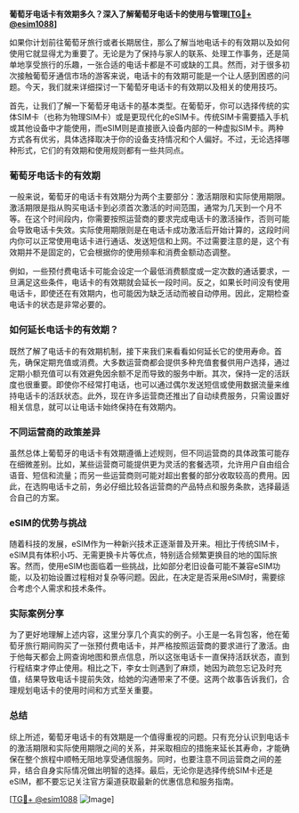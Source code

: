 **葡萄牙电话卡有效期多久？深入了解葡萄牙电话卡的使用与管理[[TG💪+ @esim1088](https://t.me/s/esim1088)]**

如果你计划前往葡萄牙旅行或者长期居住，那么了解当地电话卡的有效期以及如何使用它就显得尤为重要了。无论是为了保持与家人的联系、处理工作事务，还是简单地享受旅行的乐趣，一张合适的电话卡都是不可或缺的工具。然而，对于很多初次接触葡萄牙通信市场的游客来说，电话卡的有效期可能是一个让人感到困惑的问题。今天，我们就来详细探讨一下葡萄牙电话卡的有效期以及相关的使用技巧。

首先，让我们了解一下葡萄牙电话卡的基本类型。在葡萄牙，你可以选择传统的实体SIM卡（也称为物理SIM卡）或是更现代化的eSIM卡。传统SIM卡需要插入手机或其他设备中才能使用，而eSIM则是直接嵌入设备内部的一种虚拟SIM卡。两种方式各有优劣，具体选择取决于你的设备支持情况和个人偏好。不过，无论选择哪种形式，它们的有效期和使用规则都有一些共同点。

### 葡萄牙电话卡的有效期

一般来说，葡萄牙的电话卡有效期分为两个主要部分：激活期限和实际使用期限。激活期限是指从购买电话卡到必须首次激活的时间范围，通常为几天到一个月不等。在这个时间段内，你需要按照运营商的要求完成电话卡的激活操作，否则可能会导致电话卡失效。实际使用期限则是在电话卡成功激活后开始计算的，这段时间内你可以正常使用电话卡进行通话、发送短信和上网。不过需要注意的是，这个有效期并不是固定的，它会根据你的使用频率和消费金额动态调整。

例如，一些预付费电话卡可能会设定一个最低消费额度或一定次数的通话要求，一旦满足这些条件，电话卡的有效期就会延长一段时间。反之，如果长时间没有使用电话卡，即使还在有效期内，也可能因为缺乏活动而被自动停用。因此，定期检查电话卡的状态是非常必要的。

### 如何延长电话卡的有效期？

既然了解了电话卡的有效期机制，接下来我们来看看如何延长它的使用寿命。首先，确保定期充值或消费。大多数运营商都会提供多种充值套餐供用户选择，通过定期小额充值可以有效避免因余额不足而导致的服务中断。其次，保持一定的活跃度也很重要。即使你不经常打电话，也可以通过偶尔发送短信或使用数据流量来维持电话卡的活跃状态。此外，现在许多运营商还推出了自动续费服务，只需设置好相关信息，就可以让电话卡始终保持在有效期内。

### 不同运营商的政策差异

虽然总体上葡萄牙的电话卡有效期遵循上述规则，但不同运营商的具体政策可能存在细微差别。比如，某些运营商可能提供更为灵活的套餐选项，允许用户自由组合语音、短信和流量；而另一些运营商则可能对超出套餐的部分收取较高的费用。因此，在选购电话卡之前，务必仔细比较各运营商的产品特点和服务条款，选择最适合自己的方案。

### eSIM的优势与挑战

随着科技的发展，eSIM作为一种新兴技术正逐渐普及开来。相比于传统SIM卡，eSIM具有体积小巧、无需更换卡片等优点，特别适合频繁更换目的地的国际旅客。然而，使用eSIM也面临着一些挑战，比如部分老旧设备可能不兼容eSIM功能，以及初始设置过程相对复杂等问题。因此，在决定是否采用eSIM时，需要综合考虑个人需求和技术条件。

### 实际案例分享

为了更好地理解上述内容，这里分享几个真实的例子。小王是一名背包客，他在葡萄牙旅行期间购买了一张预付费电话卡，并严格按照运营商的要求进行了激活。由于他每天都会上网查询地图和景点信息，所以这张电话卡一直保持活跃状态，直到行程结束才停止使用。相比之下，李女士则遇到了麻烦，她因为疏忽忘记及时充值，结果导致电话卡提前失效，给她的沟通带来了不便。这两个故事告诉我们，合理规划电话卡的使用时间和方式至关重要。

### 总结

综上所述，葡萄牙电话卡的有效期是一个值得重视的问题。只有充分认识到电话卡的激活期限和实际使用期限之间的关系，并采取相应的措施来延长其寿命，才能确保在整个旅程中顺畅无阻地享受通信服务。同时，也要注意不同运营商之间的差异，结合自身实际情况做出明智的选择。最后，无论你是选择传统SIM卡还是eSIM，都不要忘记关注官方渠道获取最新的优惠信息和服务指南。

[[TG💪+ @esim1088](https://t.me/s/esim1088) ![Image](https://i.postimg.cc/4NQfJmqS/Snipaste-2025-05-13-00-14-12.png)]